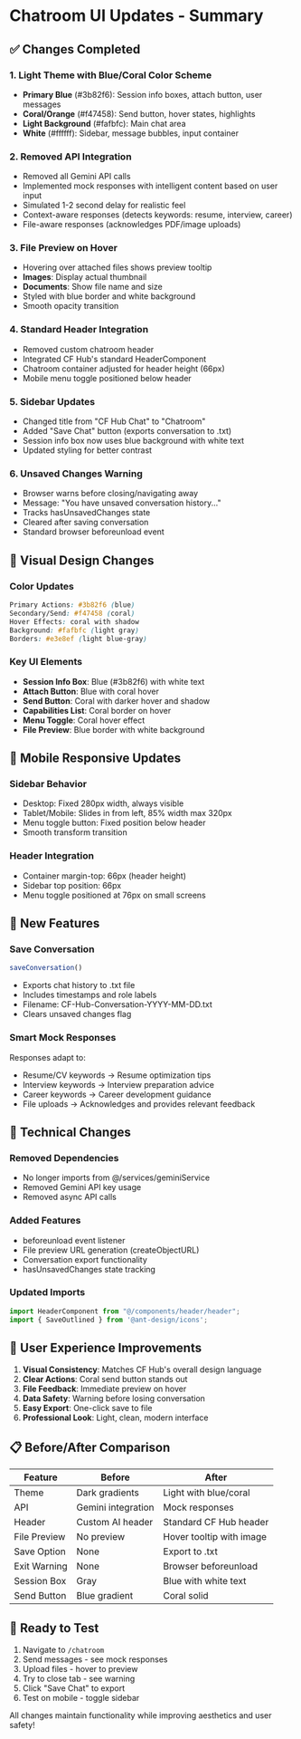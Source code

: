 # Chatroom UI Updates - Summary

## ✅ Changes Completed

### 1. **Light Theme with Blue/Coral Color Scheme**
- **Primary Blue** (#3b82f6): Session info boxes, attach button, user messages
- **Coral/Orange** (#f47458): Send button, hover states, highlights
- **Light Background** (#fafbfc): Main chat area
- **White** (#ffffff): Sidebar, message bubbles, input container

### 2. **Removed API Integration**
- Removed all Gemini API calls
- Implemented mock responses with intelligent content based on user input
- Simulated 1-2 second delay for realistic feel
- Context-aware responses (detects keywords: resume, interview, career)
- File-aware responses (acknowledges PDF/image uploads)

### 3. **File Preview on Hover**
- Hovering over attached files shows preview tooltip
- **Images**: Display actual thumbnail
- **Documents**: Show file name and size
- Styled with blue border and white background
- Smooth opacity transition

### 4. **Standard Header Integration**
- Removed custom chatroom header
- Integrated CF Hub's standard HeaderComponent
- Chatroom container adjusted for header height (66px)
- Mobile menu toggle positioned below header

### 5. **Sidebar Updates**
- Changed title from "CF Hub Chat" to "Chatroom"
- Added "Save Chat" button (exports conversation to .txt)
- Session info box now uses blue background with white text
- Updated styling for better contrast

### 6. **Unsaved Changes Warning**
- Browser warns before closing/navigating away
- Message: "You have unsaved conversation history..."
- Tracks hasUnsavedChanges state
- Cleared after saving conversation
- Standard browser beforeunload event

## 🎨 Visual Design Changes

### Color Updates
```css
Primary Actions: #3b82f6 (blue)
Secondary/Send: #f47458 (coral)
Hover Effects: coral with shadow
Background: #fafbfc (light gray)
Borders: #e3e8ef (light blue-gray)
```

### Key UI Elements
- **Session Info Box**: Blue (#3b82f6) with white text
- **Attach Button**: Blue with coral hover
- **Send Button**: Coral with darker hover and shadow
- **Capabilities List**: Coral border on hover
- **Menu Toggle**: Coral hover effect
- **File Preview**: Blue border with white background

## 📱 Mobile Responsive Updates

### Sidebar Behavior
- Desktop: Fixed 280px width, always visible
- Tablet/Mobile: Slides in from left, 85% width max 320px
- Menu toggle button: Fixed position below header
- Smooth transform transition

### Header Integration
- Container margin-top: 66px (header height)
- Sidebar top position: 66px
- Menu toggle positioned at 76px on small screens

## 💾 New Features

### Save Conversation
```javascript
saveConversation()
```
- Exports chat history to .txt file
- Includes timestamps and role labels
- Filename: CF-Hub-Conversation-YYYY-MM-DD.txt
- Clears unsaved changes flag

### Smart Mock Responses
Responses adapt to:
- Resume/CV keywords → Resume optimization tips
- Interview keywords → Interview preparation advice
- Career keywords → Career development guidance
- File uploads → Acknowledges and provides relevant feedback

## 🔧 Technical Changes

### Removed Dependencies
- No longer imports from @/services/geminiService
- Removed Gemini API key usage
- Removed async API calls

### Added Features
- beforeunload event listener
- File preview URL generation (createObjectURL)
- Conversation export functionality
- hasUnsavedChanges state tracking

### Updated Imports
```javascript
import HeaderComponent from "@/components/header/header";
import { SaveOutlined } from '@ant-design/icons';
```

## 🎯 User Experience Improvements

1. **Visual Consistency**: Matches CF Hub's overall design language
2. **Clear Actions**: Coral send button stands out
3. **File Feedback**: Immediate preview on hover
4. **Data Safety**: Warning before losing conversation
5. **Easy Export**: One-click save to file
6. **Professional Look**: Light, clean, modern interface

## 📋 Before/After Comparison

| Feature | Before | After |
|---------|--------|-------|
| Theme | Dark gradients | Light with blue/coral |
| API | Gemini integration | Mock responses |
| Header | Custom AI header | Standard CF Hub header |
| File Preview | No preview | Hover tooltip with image |
| Save Option | None | Export to .txt |
| Exit Warning | None | Browser beforeunload |
| Session Box | Gray | Blue with white text |
| Send Button | Blue gradient | Coral solid |

## 🚀 Ready to Test

1. Navigate to `/chatroom`
2. Send messages - see mock responses
3. Upload files - hover to preview
4. Try to close tab - see warning
5. Click "Save Chat" to export
6. Test on mobile - toggle sidebar

All changes maintain functionality while improving aesthetics and user safety!
